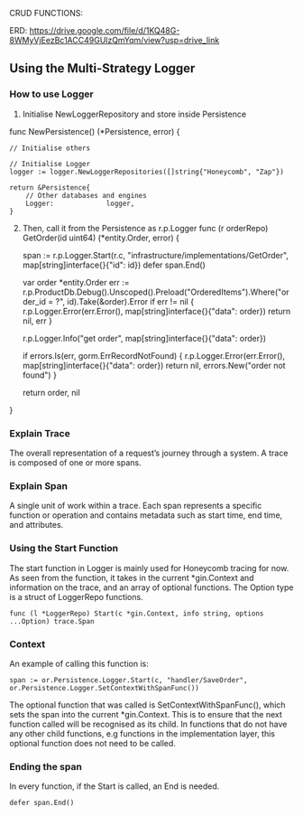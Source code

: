 CRUD FUNCTIONS:

ERD: https://drive.google.com/file/d/1KQ48G-8WMyVjEezBc1ACC49GUlzQmYqm/view?usp=drive_link

## Using the Multi-Strategy Logger

### How to use Logger

1. Initialise NewLoggerRepository and store inside Persistence

func NewPersistence() (\*Persistence, error) {

    // Initialise others

    // Initialise Logger
    logger := logger.NewLoggerRepositories([]string{"Honeycomb", "Zap"})

    return &Persistence{
        // Other databases and engines
        Logger:             logger,
    }

2. Then, call it from the Persistence as r.p.Logger
func (r orderRepo) GetOrder(id uint64) (\*entity.Order, error) {

    span := r.p.Logger.Start(r.c, "infrastructure/implementations/GetOrder", map[string]interface{}{"id": id})
    defer span.End()

    var order *entity.Order
    err := r.p.ProductDb.Debug().Unscoped().Preload("OrderedItems").Where("order_id = ?", id).Take(&order).Error
    if err != nil {
        r.p.Logger.Error(err.Error(), map[string]interface{}{"data": order})
        return nil, err
    }

    r.p.Logger.Info("get order", map[string]interface{}{"data": order})

    if errors.Is(err, gorm.ErrRecordNotFound) {
        r.p.Logger.Error(err.Error(), map[string]interface{}{"data": order})
        return nil, errors.New("order not found")
    }

    return order, nil

}

### Explain Trace

The overall representation of a request’s journey through a system. A trace is composed of one or more spans.

### Explain Span

A single unit of work within a trace. Each span represents a specific function or operation and contains metadata such as start time, end time, and attributes.

### Using the Start Function

The start function in Logger is mainly used for Honeycomb tracing for now. As seen from the function, it takes in the current \*gin.Context and information on the trace, and an array of optional functions. The Option type is a struct of LoggerRepo functions.

`func (l *LoggerRepo) Start(c *gin.Context, info string, options ...Option) trace.Span`

### Context

An example of calling this function is:

`span := or.Persistence.Logger.Start(c, "handler/SaveOrder", or.Persistence.Logger.SetContextWithSpanFunc())`

The optional function that was called is SetContextWithSpanFunc(), which sets the span into the current \*gin.Context. This is to ensure that the next function called will be recognised as its child. In functions that do not have any other child functions, e.g functions in the implementation layer, this optional function does not need to be called.

### Ending the span

In every function, if the Start is called, an End is needed.

`defer span.End()`

